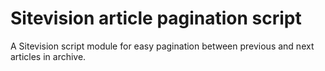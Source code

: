 # Sitevision article pagination script

A Sitevision script module for easy pagination between previous and next articles in archive.

